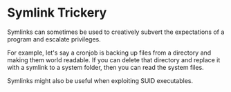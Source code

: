 # Symlink Trickery

Symlinks can sometimes be used to creatively subvert the expectations of a program and escalate privileges.&#x20;

For example, let's say a cronjob is backing up files from a directory and making them world readable. If you can delete that directory and replace it with a symlink to a system folder, then you can read the system files.

Symlinks might also be useful when exploiting SUID executables.
